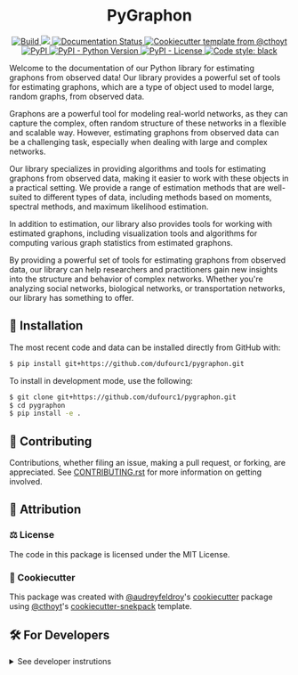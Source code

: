 <!--
<p align="center">
	<img src="https://github.com//pygraphon/raw/main/docs/source/logo.png" height="150">
</p>
-->

<h1 align="center">
	PyGraphon
</h1>

<p align="center">
		<a href="https://github.com/dufourc1/pygraphon/actions/workflows/build.yml">
			<img alt="Build" src="https://github.com/dufourc1/pygraphon/workflows/build/badge.svg" />
		</a>
		<a href="https://codecov.io/gh/dufourc1/pygraphon" > 
			<img src="https://codecov.io/gh/dufourc1/pygraphon/branch/master/graph/badge.svg?token=MDWJ6F86US"/> 
		</a>
		<a href='https://pygraphon.readthedocs.io/en/latest/?badge=latest'>
				<img src='https://readthedocs.org/projects/pygraphon/badge/?version=latest' alt='Documentation Status' />
		</a>
		<a href="https://github.com/cthoyt/cookiecutter-python-package">
				<img alt="Cookiecutter template from @cthoyt" src="https://img.shields.io/badge/Cookiecutter-python--package-yellow" /> 
		</a>
		<a href="https://pypi.org/project/pygraphon">
				<img alt="PyPI" src="https://img.shields.io/pypi/v/pygraphon" />
		</a>
		<a href="https://pypi.org/project/pygraphon">
				<img alt="PyPI - Python Version" src="https://img.shields.io/pypi/pyversions/pygraphon" />
		</a>
		<a href="https://github.com/dufourc1/pygraphon/blob/master/LICENSE">
				<img alt="PyPI - License" src="https://img.shields.io/pypi/l/pygraphon" />
		</a>
		<a href='https://github.com/psf/black'>
				<img src='https://img.shields.io/badge/code%20style-black-000000.svg' alt='Code style: black' />
		</a>
</p>

Welcome to the documentation of our Python library for estimating graphons from observed data! Our library provides a powerful set of tools for estimating graphons, which are a type of object used to model large, random graphs, from observed data.

Graphons are a powerful tool for modeling real-world networks, as they can capture the complex, often random structure of these networks in a flexible and scalable way. However, estimating graphons from observed data can be a challenging task, especially when dealing with large and complex networks.

Our library specializes in providing algorithms and tools for estimating graphons from observed data, making it easier to work with these objects in a practical setting. We provide a range of estimation methods that are well-suited to different types of data, including methods based on moments, spectral methods, and maximum likelihood estimation.

In addition to estimation, our library also provides tools for working with estimated graphons, including visualization tools and algorithms for computing various graph statistics from estimated graphons.

By providing a powerful set of tools for estimating graphons from observed data, our library can help researchers and practitioners gain new insights into the structure and behavior of complex networks. Whether you're analyzing social networks, biological networks, or transportation networks, our library has something to offer.

## 🚀 Installation

<!-- Uncomment this section after your first ``tox -e finish``
The most recent release can be installed from
[PyPI](https://pypi.org/project/pygraphon/) with:

```bash
$ pip install pygraphon
```
-->

The most recent code and data can be installed directly from GitHub with:

```bash
$ pip install git+https://github.com/dufourc1/pygraphon.git
```

To install in development mode, use the following:

```bash
$ git clone git+https://github.com/dufourc1/pygraphon.git
$ cd pygraphon
$ pip install -e .
```

## 👐 Contributing

Contributions, whether filing an issue, making a pull request, or forking, are appreciated. See
[CONTRIBUTING.rst](https://github.com//pygraphon/blob/master/CONTRIBUTING.rst) for more information on getting involved.

## 👋 Attribution

### ⚖️ License

The code in this package is licensed under the MIT License.

<!--
### 📖 Citation

Citation goes here!
-->

<!--
### 🎁 Support

This project has been supported by the following organizations (in alphabetical order):

- [Harvard Program in Therapeutic Science - Laboratory of Systems Pharmacology](https://hits.harvard.edu/the-program/laboratory-of-systems-pharmacology/)

-->

<!--
### 💰 Funding

This project has been supported by the following grants:

| Funding Body                                             | Program                                                                                                                       | Grant           |
|----------------------------------------------------------|-------------------------------------------------------------------------------------------------------------------------------|-----------------|
| DARPA                                                    | [Automating Scientific Knowledge Extraction (ASKE)](https://www.darpa.mil/program/automating-scientific-knowledge-extraction) | HR00111990009   |
-->

### 🍪 Cookiecutter

This package was created with [@audreyfeldroy](https://github.com/audreyfeldroy)'s
[cookiecutter](https://github.com/cookiecutter/cookiecutter) package using [@cthoyt](https://github.com/cthoyt)'s
[cookiecutter-snekpack](https://github.com/cthoyt/cookiecutter-snekpack) template.

## 🛠️ For Developers

<details>
	<summary>See developer instrutions</summary>

	
The final section of the README is for if you want to get involved by making a code contribution.

### ❓ Testing

After cloning the repository and installing `tox` with `pip install tox`, the unit tests in the `tests/` folder can be
run reproducibly with:

```shell
$ tox -q 
```

Additionally, these tests are automatically re-run with each commit in a [GitHub Action](https://github.com//pygraphon/actions?query=workflow%3ATests).

### 📝 Documentation

The documentation is built with [Sphinx](https://www.sphinx-doc.org/en/master/). After installing the package in development mode, the documentation can be built locally with:

```shell
$ tox -e docs
```

The documentation will then be available in `.tox/tmp/build/html/`.


Another way to build the documentation is to use the `make` command:

```shell
$ cd docs
$ make html
```

The documentation will then be available in `docs/build/html/`. To use the `make` command, one needs to install the
*additional* necessary dependencies in the virutal environment. This can be done with:

```shell
$ pip install -r docs/requirements.txt
```

note: to correctly format the documentation, one can use tool such as `rstfmt` (installable with `pip install rstfmt`).

### 📦 Making a Release

After installing the package in development mode and installing
`tox` with `pip install tox`, the commands for making a new release are contained within the `finish` environment
in `tox.ini`. Run the following from the shell:

```shell
$ tox -e finish
```

This script does the following:

1. Uses BumpVersion to switch the version number in the `setup.cfg` and
	 `src/pygraphon/version.py` to not have the `-dev` suffix
2. Packages the code in both a tar archive and a wheel
3. Uploads to PyPI using `twine`. Be sure to have a `.pypirc` file configured to avoid the need for manual input at this
	 step
4. Push to GitHub. You'll need to make a release going with the commit where the version was bumped.
5. Bump the version to the next patch. If you made big changes and want to bump the version by minor, you can
	 use `tox -e bumpversion minor` after.
</details>

